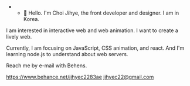 - - 👋 Hello. I'm Choi Jihye, the front developer and designer. I am in Korea.

I am interested in interactive web and web animation. I want to create a lively web.

Currently, I am focusing on JavaScript, CSS animation, and react. And I'm learning node.js to understand about web servers.

Reach me by e-mail with Behens.

https://www.behance.net/jihyec2283ae
jihyec22@gmail.com
